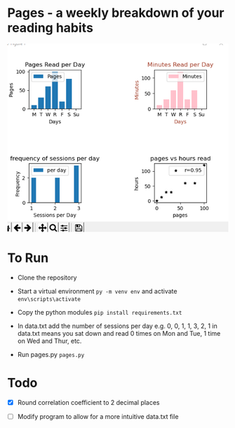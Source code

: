 
# Pages - a weekly breakdown of your reading habits

![example](images/example.png)

# To Run

- Clone the repository

- Start a virtual environment `py -m venv env` and activate `env\scripts\activate`

- Copy the python modules `pip install requirements.txt`

- In data.txt add the number of sessions per day e.g. 0, 0, 1, 1, 3, 2, 1 in data.txt means you sat down and read 0 times on Mon and Tue, 1 time on Wed and Thur, etc.

- Run pages.py `pages.py`

# Todo

- [x] Round correlation coefficient to 2 decimal places

- [ ] Modify program to allow for a more intuitive data.txt file
